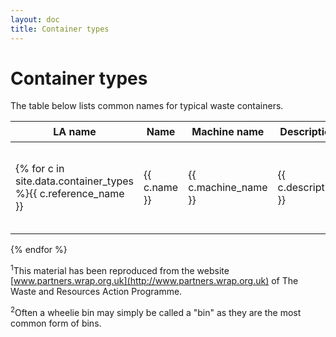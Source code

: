 ```yaml
---
layout: doc
title: Container types
---
```


# Container types

The table below lists common names for typical waste containers.

LA name | Name  | Machine name | Description | Image<sup>1</sup>
--------|-------|--------------|-------------|------------------
{% for c in site.data.container_types %}{{ c.reference_name }} | {{ c.name }} | {{ c.machine_name }} | {{ c.description }} | {% if c.image %}![img]({{ site.baseurl }}/images/{{ c.image }}){% endif %}
{% endfor %}


<sup>1</sup>This material has been reproduced from the website [www.partners.wrap.org.uk](http://www.partners.wrap.org.uk) of The Waste and Resources Action Programme.

<sup>2</sup>Often a wheelie bin may simply be called a "bin" as they are the most common form of bins.
